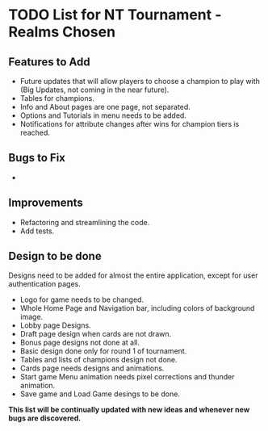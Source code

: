 # TODO List for NT Tournament - Realms Chosen
## Features to Add
- Future updates that will allow players to choose a champion to play with (Big Updates, not coming in the near future).
- Tables for champions.
- Info and About pages are one page, not separated.
- Options and Tutorials in menu needs to be added.
- Notifications for attribute changes after wins for champion tiers is reached.
## Bugs to Fix
- 
## Improvements
- Refactoring and streamlining the code.
- Add tests.
## Design to be done
Designs need to be added for almost the entire application, except for user authentication pages.
- Logo for game needs to be changed.
- Whole Home Page and Navigation bar, including colors of background image.
- Lobby page Designs.
- Draft page design when cards are not drawn.
- Bonus page designs not done at all.
- Basic design done only for round 1 of tournament.
- Tables and lists of champions design not done.
- Cards page needs designs and animations.
- Start game Menu animation needs pixel corrections and thunder animation.
- Save game and Load Game desings to be done.

**This list will be continually updated with new ideas and whenever new bugs are discovered.**
